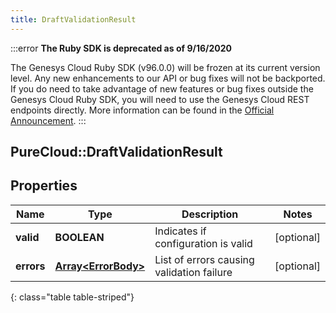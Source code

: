 ```yaml
---
title: DraftValidationResult
---
```


:::error
**The Ruby SDK is deprecated as of 9/16/2020**

The Genesys Cloud Ruby SDK (v96.0.0) will be frozen at its current version level. Any new enhancements to our API or bug fixes will not be backported. If you do need to take advantage of new features or bug fixes outside the Genesys Cloud Ruby SDK, you will need to use the Genesys Cloud REST endpoints directly. More information can be found in the [Official Announcement](https://developer.mypurecloud.com/forum/t/announcement-genesys-cloud-ruby-sdk-end-of-life/8850).
:::


## PureCloud::DraftValidationResult

## Properties

|Name | Type | Description | Notes|
|------------ | ------------- | ------------- | -------------|
| **valid** | **BOOLEAN** | Indicates if configuration is valid | [optional] |
| **errors** | [**Array&lt;ErrorBody&gt;**](ErrorBody.html) | List of errors causing validation failure | [optional] |
{: class="table table-striped"}


